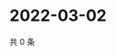 # 2022-03-02

共 0 条

<!-- BEGIN WEIBO -->
<!-- 最后更新时间 Wed Mar 02 2022 08:21:12 GMT+0800 (China Standard Time) -->

<!-- END WEIBO -->

